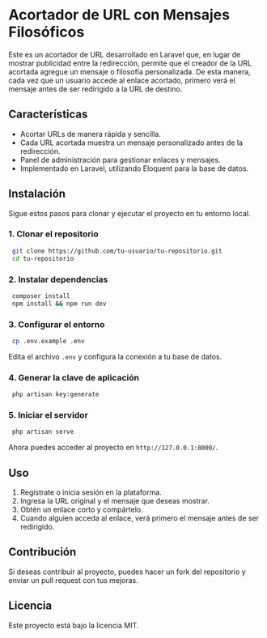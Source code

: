 # Acortador de URL con Mensajes Filosóficos

Este es un acortador de URL desarrollado en Laravel que, en lugar de mostrar publicidad entre la redirección, permite que el creador de la URL acortada agregue un mensaje o filosofía personalizada. De esta manera, cada vez que un usuario accede al enlace acortado, primero verá el mensaje antes de ser redirigido a la URL de destino.

## Características
- Acortar URLs de manera rápida y sencilla.
- Cada URL acortada muestra un mensaje personalizado antes de la redirección.
- Panel de administración para gestionar enlaces y mensajes.
- Implementado en Laravel, utilizando Eloquent para la base de datos.

## Instalación
Sigue estos pasos para clonar y ejecutar el proyecto en tu entorno local.

### 1. Clonar el repositorio
```bash
 git clone https://github.com/tu-usuario/tu-repositorio.git
 cd tu-repositorio
```

### 2. Instalar dependencias
```bash
 composer install
 npm install && npm run dev
```

### 3. Configurar el entorno
```bash
 cp .env.example .env
```
Edita el archivo `.env` y configura la conexión a tu base de datos.

### 4. Generar la clave de aplicación
```bash
 php artisan key:generate
```

### 5. Iniciar el servidor
```bash
 php artisan serve
```

Ahora puedes acceder al proyecto en `http://127.0.0.1:8000/`.

## Uso
1. Regístrate o inicia sesión en la plataforma.
2. Ingresa la URL original y el mensaje que deseas mostrar.
3. Obtén un enlace corto y compártelo.
4. Cuando alguien acceda al enlace, verá primero el mensaje antes de ser redirigido.

## Contribución
Si deseas contribuir al proyecto, puedes hacer un fork del repositorio y enviar un pull request con tus mejoras.

## Licencia
Este proyecto está bajo la licencia MIT.

